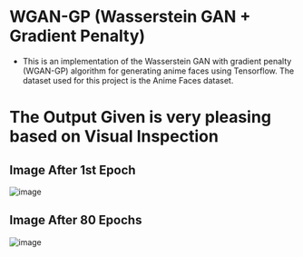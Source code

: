 # WGAN-GP (Wasserstein GAN + Gradient Penalty)
- This is an implementation of the Wasserstein GAN with gradient penalty (WGAN-GP) algorithm for generating anime faces using Tensorflow. The dataset used for this project is the Anime Faces dataset.

# The Output Given is very pleasing based on Visual Inspection
## Image After 1st Epoch
![image](https://user-images.githubusercontent.com/78900552/226784358-1c2e3ca2-100a-485a-a51f-7461ee43c150.png)

## Image After 80 Epochs

![image](https://user-images.githubusercontent.com/78900552/226784887-d7365985-1a51-4e87-8cfc-83eaf6aa833c.png)
